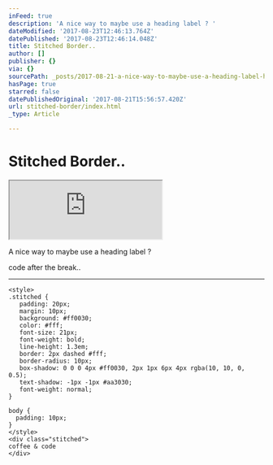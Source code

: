 ```yaml
---
inFeed: true
description: 'A nice way to maybe use a heading label ? '
dateModified: '2017-08-23T12:46:13.764Z'
datePublished: '2017-08-23T12:46:14.048Z'
title: Stitched Border..
author: []
publisher: {}
via: {}
sourcePath: _posts/2017-08-21-a-nice-way-to-maybe-use-a-heading-label-here-is-the-code.md
hasPage: true
starred: false
datePublishedOriginal: '2017-08-21T15:56:57.420Z'
url: stitched-border/index.html
_type: Article

---
```

# Stitched Border..

<iframe src="https://the-grid.github.io/ed-userhtml/?g=eJxVUO1uwyAM_M9TWK00bdLIkmbbjzTLu5AYEjQCEdA13dR3H5APbQJb4mwf56udvynekMx56buBI_wQAJgYotR9Bad8ms8RGZntpa6g2ICWdZ-9NReNFRyFyPMyT3hnlLEJEuktjPbUyW8eyIp1NmFXLvvBV9AahQlVUnM6rGiRlXxcPjIWeWA8TTMgc1HjTr7UqGUoL-6vODNTNzA01wrydF7D9CrzOVEFLfAeIhZs37LHIhRixJu9PSUez2e_E9E4ktKRsXLb998u2tiRqTO5E9IavCUzdy8XdXdSv6ym1yi_oFPMuY_D5v-hIZ0RgnN4CFYiD92hq_kF7FN9jg" height="115" style=""></iframe>

A nice way to maybe use a heading label ? 

code after the break..

---

    <style>
    .stitched {
       padding: 20px;
       margin: 10px;
       background: #ff0030;
       color: #fff;
       font-size: 21px;
       font-weight: bold;
       line-height: 1.3em;
       border: 2px dashed #fff;
       border-radius: 10px;
       box-shadow: 0 0 0 4px #ff0030, 2px 1px 6px 4px rgba(10, 10, 0, 0.5);
       text-shadow: -1px -1px #aa3030;
       font-weight: normal;
    }
    
    body {
      padding: 10px;
    }
    </style>
    <div class="stitched">
    coffee & code
    </div>